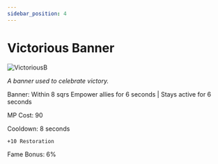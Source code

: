 ```yaml
---
sidebar_position: 4
---
```


# Victorious Banner

![VictoriousB](https://vwiki.valorserver.com/api/item/picture/victorious%20banner)

<i>A banner used to celebrate victory.</i>

Banner: Within 8 sqrs Empower allies for 6 seconds | Stays active for 6 seconds

MP Cost: 90

Cooldown: 8 seconds

    +10 Restoration
    
Fame Bonus: 6%
